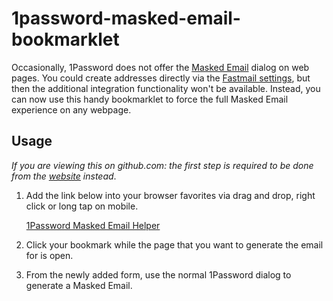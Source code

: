 # 1password-masked-email-bookmarklet

Occasionally, 1Password does not offer the [Masked Email](https://1password.com/fastmail/) dialog on web pages.
You could create addresses directly via the [Fastmail settings](https://app.fastmail.com/settings/masked), but then the additional integration functionality won't be available.
Instead, you can now use this handy bookmarklet to force the full Masked Email experience on any webpage.

## Usage

_If you are viewing this on github.com: the first step is required to be done from the [website](https://mkerix.github.io/1password-masked-email-bookmarklet/) instead_.

1. Add the link below into your browser favorites via drag and drop, right click or long tap on mobile.
   
   <a href="javascript: (() => {    const html = '<form><label for=&quot;email&quot; style=&quot;display: none;&quot;>Email</label><input id=&quot;op-masked-email-helper&quot; type=&quot;email&quot; name=&quot;email&quot; autocomplete=&quot;email&quot;><button type=&quot;submit&quot;>Submit</button></form>';    document.body.insertAdjacentHTML('afterbegin', html);    document.getElementById('op-masked-email-helper').focus();})();">1Password Masked Email Helper</a>
2. Click your bookmark while the page that you want to generate the email for is open.
3. From the newly added form, use the normal 1Password dialog to generate a Masked Email.
